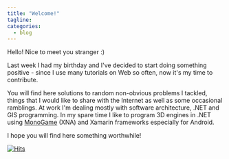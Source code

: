 ```yaml
---
title: "Welcome!"
tagline: 
categories:
  - blog
---
```


Hello! Nice to meet you stranger :)

Last week I had my birthday and I've decided to start doing something positive - since I use many tutorials on Web so often, now it's my time to contribute.

You will find here solutions to random non-obvious problems I tackled, things that I would like to share with the Internet as well as some occasional ramblings. At work I'm dealing mostly with software architecture, .NET and GIS programming. In my spare time I like to program 3D engines in .NET using [MonoGame](https://www.monogame.net/) (XNA) and Xamarin frameworks especially for Android.

I hope you will find here something worthwhile!

[![Hits](https://hits.seeyoufarm.com/api/count/incr/badge.svg?url=https%3A%2F%2Fkonradzaba.github.io%2Fblog%2Fintro%2F&count_bg=%2379C83D&title_bg=%23555555&icon=&icon_color=%23E7E7E7&title=hits&edge_flat=false)](https://hits.seeyoufarm.com)